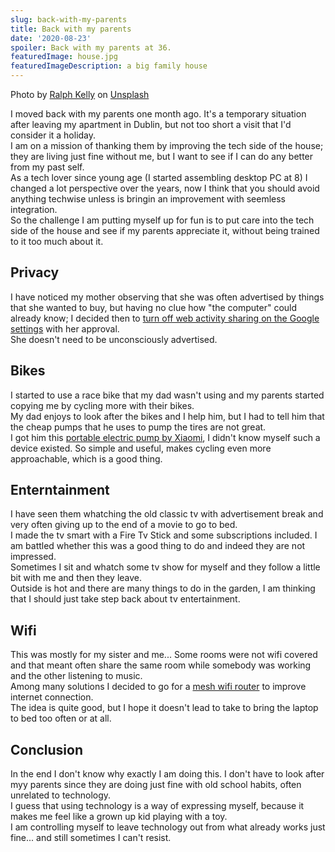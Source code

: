 ```yaml
---
slug: back-with-my-parents
title: Back with my parents
date: '2020-08-23'
spoiler: Back with my parents at 36.
featuredImage: house.jpg
featuredImageDescription: a big family house
---
```


<span>Photo by <a href="https://unsplash.com/@ralphkelly?utm_source=unsplash&amp;utm_medium=referral&amp;utm_content=creditCopyText">Ralph Kelly</a> on <a href="https://unsplash.com/s/photos/house-family?utm_source=unsplash&amp;utm_medium=referral&amp;utm_content=creditCopyText">Unsplash</a></span>

I moved back with my parents one month ago. It's a temporary situation after leaving my apartment in Dublin, but not too short a visit that I'd consider it a holiday.  
I am on a mission of thanking them by improving the tech side of the house; they are living just fine without me, but I want to
see if I can do any better from my past self.  
As a tech lover since young age (I started assembling desktop PC at 8) I changed a lot perspective over the years, now I think that you should avoid
anything techwise unless is bringin an improvement with seemless integration.  
So the challenge I am putting myself up for fun is to put care into the tech side of the house and see if my parents appreciate it, without being trained to it too much about it.

## Privacy

I have noticed my mother observing that she was often advertised by things that she wanted to buy, but having no clue how "the computer" could already know;
I decided then to [turn off web activity sharing on the Google settings](https://myactivity.google.com/activitycontrols/webandapp) with her approval.  
She doesn't need to be unconsciously advertised.

## Bikes

I started to use a race bike that my dad wasn't using and my parents started copying me by cycling more with their bikes.  
My dad enjoys to look after the bikes and I help him, but I had to tell him that the cheap pumps that he uses to pump the tires are not great.  
I got him this [portable electric pump by Xiaomi](https://www.youtube.com/watch?v=KiaJi-QTQ4M), I didn't know myself such a device existed.
So simple and useful, makes cycling even more approachable, which is a good thing.

## Enterntainment

I have seen them whatching the old classic tv with advertisement break and very often giving up to the end of a movie to go to bed.  
I made the tv smart with a Fire Tv Stick and some subscriptions included. I am battled whether this was a good thing to do and indeed they are not impressed.  
Sometimes I sit and whatch some tv show for myself and they follow a little bit with me and then they leave.  
Outside is hot and there are many things to do in the garden, I am thinking that I should just take step back about tv entertainment.

## Wifi

This was mostly for my sister and me... Some rooms were not wifi covered and that meant often share the same room while somebody was working and the other listening to music.  
Among many solutions I decided to go for a [mesh wifi router](https://www.tomsguide.com/us/what-is-mesh-wifi-router,news-24580.html) to improve internet connection.  
The idea is quite good, but I hope it doesn't lead to take to bring the laptop to bed too often or at all.

## Conclusion

In the end I don't know why exactly I am doing this. I don't have to look after myy parents since they are doing just fine with old school habits, often unrelated to technology.  
I guess that using technology is a way of expressing myself, because it makes me feel like a grown up kid playing with a toy.  
I am controlling myself to leave technology out from what already works just fine... and still sometimes I can't resist.
